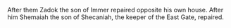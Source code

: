 After them Zadok the son of Immer repaired opposite his own house. After him Shemaiah the son of Shecaniah, the keeper of the East Gate, repaired.
